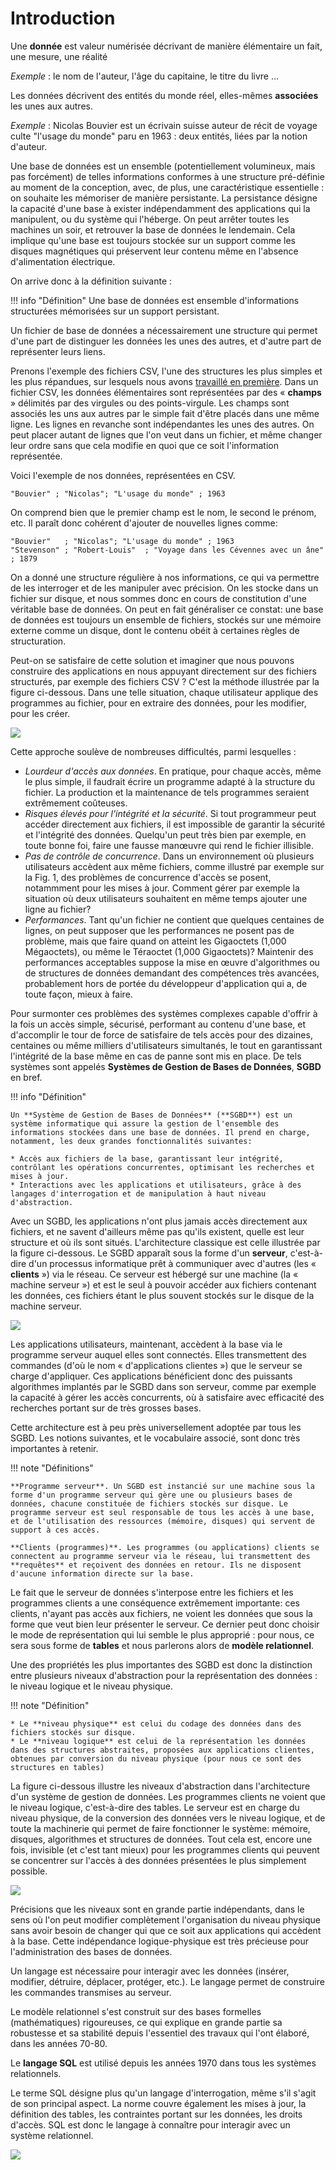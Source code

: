 # Introduction

Une **donnée** est valeur numérisée décrivant de manière élémentaire un fait, une mesure, une réalité

_Exemple_ : le nom de l'auteur, l'âge du capitaine, le titre du livre ...

Les données décrivent des entités du monde réel, elles-mêmes **associées** les unes aux autres.

_Exemple_ : Nicolas Bouvier est un écrivain suisse auteur de récit de voyage culte "l'usage du monde" paru en 1963 : deux entités, liées par la notion d'auteur.

Une base de données est un ensemble (potentiellement volumineux, mais pas forcément) de telles informations conformes à une structure pré-définie au moment de la conception, avec, de plus, une caractéristique essentielle : on souhaite les mémoriser de manière persistante. La persistance désigne la capacité d'une base à exister indépendamment des applications qui la manipulent, ou du système qui l'héberge. On peut arrêter toutes les machines un soir, et retrouver la base de données le lendemain. Cela implique qu'une base est toujours stockée sur un support comme les disques magnétiques qui préservent leur contenu même en l'absence d'alimentation électrique.

On arrive donc à la définition suivante : 

!!! info "Définition"
    Une base de données est ensemble d'informations structurées mémorisées sur un support persistant.

Un fichier de base de données a nécessairement une structure qui permet d'une part de distinguer les données les unes des autres, et d'autre part de représenter leurs liens.

Prenons l'exemple des fichiers CSV, l'une des structures les plus simples et les plus répandues, sur lesquels nous avons [travaillé en première](../../../premiere/07_tables/tables_cours.md). Dans un fichier CSV, les données élémentaires sont représentées par des « **champs** » délimités par des virgules ou des points-virgule. Les champs sont associés les uns aux autres par le simple fait d'être placés dans une même ligne. Les lignes en revanche sont indépendantes les unes des autres. On peut placer autant de lignes que l'on veut dans un fichier, et même changer leur ordre sans que cela modifie en quoi que ce soit l'information représentée.

Voici l'exemple de nos données, représentées en CSV.

```` title='CSV'
"Bouvier" ; "Nicolas"; "L'usage du monde" ; 1963
````

On comprend bien que le premier champ est le nom, le second le prénom, etc. Il paraît donc cohérent d'ajouter de nouvelles lignes comme:

```` title='CSV'
"Bouvier"   ; "Nicolas"; "L'usage du monde" ; 1963
"Stevenson" ; "Robert-Louis"  ; "Voyage dans les Cévennes avec un âne" ; 1879
````

On a donné une structure régulière à nos informations, ce qui va permettre de les interroger et de les manipuler avec précision. On les stocke dans un fichier sur disque, et nous sommes donc en cours de constitution d'une véritable base de données. On peut en fait généraliser ce constat: une base de données est toujours un ensemble de fichiers, stockés sur une mémoire externe comme un disque, dont le contenu obéit à certaines règles de structuration.

Peut-on se satisfaire de cette solution et imaginer que nous pouvons construire des applications en nous appuyant directement sur des fichiers structurés, par exemple des fichiers CSV ? C'est la méthode illustrée par la figure ci-dessous. Dans une telle situation, chaque utilisateur applique des programmes au fichier, pour en extraire des données, pour les modifier, pour les créer.

![](../../../assets/images/BDD1.png)

Cette approche soulève de nombreuses difficultés, parmi lesquelles : 

* _Lourdeur d'accès aux données_. En pratique, pour chaque accès, même le plus simple, il faudrait écrire un programme adapté à la structure du fichier. La production et la maintenance de tels programmes seraient extrêmement coûteuses.
* _Risques élevés pour l'intégrité et la sécurité_. Si tout programmeur peut accéder directement aux fichiers, il est impossible de garantir la sécurité et l'intégrité des données. Quelqu'un peut très bien par exemple, en toute bonne foi, faire une fausse manœuvre qui rend le fichier illisible.
* _Pas de contrôle de concurrence_. Dans un environnement où plusieurs utilisateurs accèdent aux même fichiers, comme illustré par exemple sur la Fig. 1, des problèmes de concurrence d'accès se posent, notammment pour les mises à jour. Comment gérer par exemple la situation où deux utilisateurs souhaitent en même temps ajouter une ligne au fichier?
* _Performances_. Tant qu'un fichier ne contient que quelques centaines de lignes, on peut supposer que les performances ne posent pas de problème, mais que faire quand on atteint les Gigaoctets (1,000 Mégaoctets), ou même le Téraoctet (1,000 Gigaoctets)? Maintenir des performances acceptables suppose la mise en œuvre d'algorithmes ou de structures de données demandant des compétences très avancées, probablement hors de portée du développeur d'application qui a, de toute façon, mieux à faire.

Pour surmonter ces problèmes des systèmes complexes capable d'offrir à la fois un accès simple, sécurisé, performant au contenu d'une base, et d'accomplir le tour de force de satisfaire de tels accès pour des dizaines, centaines ou même milliers d'utilisateurs simultanés, le tout en garantissant l'intégrité de la base même en cas de panne sont mis en place. De tels systèmes sont appelés **Systèmes de Gestion de Bases de Données**, **SGBD** en bref.

!!! info "Définition"

    Un **Système de Gestion de Bases de Données** (**SGBD**) est un système informatique qui assure la gestion de l'ensemble des informations stockées dans une base de données. Il prend en charge, notamment, les deux grandes fonctionnalités suivantes:

    * Accès aux fichiers de la base, garantissant leur intégrité, contrôlant les opérations concurrentes, optimisant les recherches et mises à jour.
    * Interactions avec les applications et utilisateurs, grâce à des langages d'interrogation et de manipulation à haut niveau d'abstraction.

Avec un SGBD, les applications n'ont plus jamais accès directement aux fichiers, et ne savent d'ailleurs même pas qu'ils existent, quelle est leur structure et où ils sont situés. L'architecture classique est celle illustrée par la figure ci-dessous. Le SGBD apparaît sous la forme d'un **serveur**, c'est-à-dire d'un processus informatique prêt à communiquer avec d'autres (les « **clients** ») via le réseau. Ce serveur est hébergé sur une machine (la « machine serveur ») et est le seul à pouvoir accéder aux fichiers contenant les données, ces fichiers étant le plus souvent stockés sur le disque de la machine serveur.

![](../../../assets/images/BDD2.png)

Les applications utilisateurs, maintenant, accèdent à la base via le programme serveur auquel elles sont connectés. Elles transmettent des commandes (d'où le nom « d'applications clientes ») que le serveur se charge d'appliquer. Ces applications bénéficient donc des puissants algorithmes implantés par le SGBD dans son serveur, comme par exemple la capacité à gérer les accès concurrents, où à satisfaire avec efficacité des recherches portant sur de très grosses bases.

Cette architecture est à peu près universellement adoptée par tous les SGBD. Les notions suivantes, et le vocabulaire associé, sont donc très importantes à retenir.

!!! note "Définitions"

    **Programme serveur**. Un SGBD est instancié sur une machine sous la forme d'un programme serveur qui gère une ou plusieurs bases de données, chacune constituée de fichiers stockés sur disque. Le programme serveur est seul responsable de tous les accès à une base, et de l'utilisation des ressources (mémoire, disques) qui servent de support à ces accès.

    **Clients (programmes)**. Les programmes (ou applications) clients se connectent au programme serveur via le réseau, lui transmettent des **requêtes** et reçoivent des données en retour. Ils ne disposent d'aucune information directe sur la base.

Le fait que le serveur de données s'interpose entre les fichiers et les programmes clients a une conséquence extrêmement importante: ces clients, n'ayant pas accès aux fichiers, ne voient les données que sous la forme que veut bien leur présenter le serveur. Ce dernier peut donc choisir le mode de représentation qui lui semble le plus approprié : pour nous, ce sera sous forme de **tables** et nous parlerons alors de **modèle relationnel**.

Une des propriétés les plus importantes des SGBD est donc la distinction entre plusieurs niveaux d'abstraction pour la représentation des données : le niveau logique et le niveau physique.

!!! note "Définition"

    * Le **niveau physique** est celui du codage des données dans des fichiers stockés sur disque.
    * Le **niveau logique** est celui de la représentation les données dans des structures abstraites, proposées aux applications clientes, obtenues par conversion du niveau physique (pour nous ce sont des structures en tables)

La figure ci-dessous illustre les niveaux d'abstraction dans l'architecture d'un système de gestion de données. Les programmes clients ne voient que le niveau logique, c'est-à-dire des tables. Le serveur est en charge du niveau physique, de la conversion des données vers le niveau logique, et de toute la machinerie qui permet de faire fonctionner le système: mémoire, disques, algorithmes et structures de données. Tout cela est, encore une fois, invisible (et c'est tant mieux) pour les programmes clients qui peuvent se concentrer sur l'accès à des données présentées le plus simplement possible.

![](../../../assets/images/BDD3.png)

Précisions que les niveaux sont en grande partie indépendants, dans le sens où l'on peut modifier complètement l'organisation du niveau physique sans avoir besoin de changer qui que ce soit aux applications qui accèdent à la base. Cette indépendance logique-physique est très précieuse pour l'administration des bases de données.

Un langage est nécessaire pour interagir avec les données (insérer, modifier, détruire, déplacer, protéger, etc.). Le langage permet de construire les commandes transmises au serveur.

Le modèle relationnel s'est construit sur des bases formelles (mathématiques) rigoureuses, ce qui explique en grande partie sa robustesse et sa stabilité depuis l'essentiel des travaux qui l'ont élaboré, dans les années 70-80.

Le **langage SQL** est utilisé depuis les années 1970 dans tous les systèmes relationnels.

Le terme SQL désigne plus qu'un langage d'interrogation, même s'il s'agit de son principal aspect. La norme couvre également les mises à jour, la définition des tables, les contraintes portant sur les données, les droits d'accès. SQL est donc le langage à connaître pour interagir avec un système relationnel.

![](../../../assets/images/BDD4.png)